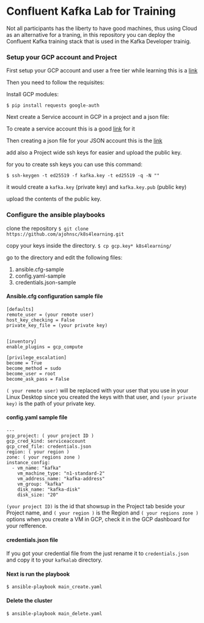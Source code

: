 # Confluent Kafka Lab for Training

Not all participants has the liberty to have good machines, thus using Cloud as an alternative for a traning, in this repository you can deploy the Confluent Kafka training stack that is used in the Kafka Developer trainig.

### Setup your GCP account and Project

First setup your GCP account and user a free tier while learning this is a [link](https://cloud.google.com/free/docs/gcp-free-tier)

Then you need to follow the requisites:

Install GCP modules:

`$ pip install requests google-auth`

Next create a Service account in GCP in a project and a json file:

To create a service account this is a good [link](https://developers.google.com/identity/protocols/oauth2/service-account#creatinganaccount) for it

Then creating a json file for your JSON account this is the [link](https://developers.google.com/identity/protocols/oauth2/service-account#creatinganaccount)

add also a Project wide ssh keys for easier and upload the public key.

for you to create ssh keys you can use this command:

`$ ssh-keygen -t ed25519 -f kafka.key -t ed25519 -q -N ""`

it would create a `kafka.key` (private key) and `kafka.key.pub` (public key)

upload the contents of the public key.

### Configure the ansible playbooks

clone the repository
`$ git clone https://github.com/ajohnsc/k8s4learning.git`

copy your keys inside the directory.
`$ cp gcp.key* k8s4learning/`

go to the directory and edit the following files:
1. ansible.cfg-sample
2. config.yaml-sample
3. credentials.json-sample

#### Ansible.cfg configuration sample file
```$ cat ansible.cfg-sample
[defaults]
remote_user = (your remote user)
host_key_checking = False
private_key_file = (your private key)


[inventory]
enable_plugins = gcp_compute

[privilege_escalation]
become = True
become_method = sudo
become_user = root
become_ask_pass = False
```

`( your remote user)` will be replaced with your user that you use in your Linux Desktop since you created the keys with that user, and `(your private key)` is the path of your private key.

#### config.yaml sample file
```$ cat config.yaml-sample 
---
gcp_project: ( your project ID )
gcp_cred_kind: serviceaccount
gcp_cred_file: credentials.json
region: ( your region )
zone: ( your regions zone )
instance_config:
  - vm_name: "kafka"
    vm_machine_type: "n1-standard-2"
    vm_address_name: "kafka-address"
    vm_group: "kafka"
    disk_name: "kafka-disk"
    disk_size: "20"
```

`(your project ID)` is the id that showsup in the Project tab beside your Project name, and `( your region )` is the Region and `( your regions zone )` options when you create a VM in GCP, check it in the GCP dashboard for your refference.


#### credentials.json file

If you got your credential file from the just rename it to `credentials.json` and copy it to your `kafkalab` directory.

#### Next is run the playbook

`$ ansible-playbook main_create.yaml`

#### Delete the cluster

`$ ansible-playbook main_delete.yaml`
